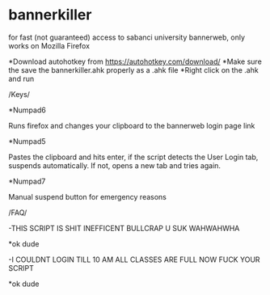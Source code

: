 # bannerkiller
for fast (not guaranteed) access to sabanci university bannerweb, only works on Mozilla Firefox


*Download autohotkey from https://autohotkey.com/download/
*Make sure the save the bannerkiller.ahk properly as a .ahk file
*Right click on the .ahk and run

/Keys/

*Numpad6

Runs firefox and changes your clipboard to the bannerweb login page link

*Numpad5 

Pastes the clipboard and hits enter, if the script detects the User Login tab, suspends automatically. If not, opens a new tab and tries again.

*Numpad7

Manual suspend button for emergency reasons



/FAQ/

-THIS SCRIPT IS SHIT INEFFICENT BULLCRAP U SUK WAHWAHWHA

*ok dude

-I COULDNT LOGIN TILL 10 AM ALL CLASSES ARE FULL NOW FUCK YOUR SCRIPT

*ok dude

